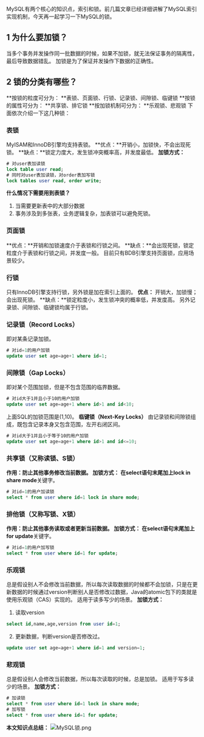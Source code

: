 MySQL有两个核心的知识点，索引和锁。前几篇文章已经详细讲解了MySQL索引实现机制，今天再一起学习一下MySQL的锁。
## 1 为什么要加锁？
当多个事务并发操作同一批数据的时候，如果不加锁，就无法保证事务的隔离性，最后导致数据错乱。
加锁是为了保证并发操作下数据的正确性。
## 2 锁的分类有哪些？
**按锁的粒度可分为： **表锁、页面锁、行锁、记录锁、间隙锁、临键锁
**按锁的属性可分为： **共享锁、排它锁
**按加锁机制可分为： **乐观锁、悲观锁
下面依次介绍一下这几种锁：
### 表锁
MyISAM和InnoDB引擎均支持表锁。
**优点：**开销小，加锁快，不会出现死锁。
**缺点：**锁定力度大，发生锁冲突概率高，并发度最低。
**加锁方式：**
```sql
# 对user表加读锁
lock table user read;
# 同时对user表加读锁，对order表加写锁
lock tables user read, order write;
```
**什么情况下需要用到表锁？**

1. 当需要更新表中的大部分数据
2. 事务涉及到多张表，业务逻辑复杂，加表锁可以避免死锁。
### 页面锁
**优点：**开销和加锁速度介于表锁和行锁之间。
**缺点：**会出现死锁，锁定粒度介于表锁和行锁之间，并发度一般。
目前只有BDB引擎支持页面锁，应用场景较少。
### 行锁
只有InnoDB引擎支持行锁，另外锁是加在索引上面的。
**优点：** 开销大，加锁慢；会出现死锁。
**缺点：**锁定粒度小，发生锁冲突的概率低，并发度高。
另外记录锁、间隙锁、临键锁均属于行锁。
### 记录锁（Record Locks）
即对某条记录加锁。
```sql
# 对id=1的用户加锁
update user set age=age+1 where id=1;
```
### 间隙锁（Gap Locks）
即对某个范围加锁，但是不包含范围的临界数据。
```sql
# 对id大于1并且小于10的用户加锁
update user set age=age+1 where id>1 and id<10;
```
上面SQL的加锁范围是(1,10)。
**临键锁（Next-Key Locks）**
由记录锁和间隙锁组成，既包含记录本身又包含范围，左开右闭区间。
```sql
# 对id大于1并且小于等于10的用户加锁
update user set age=age+1 where id>1 and id<=10;
```
### 共享锁（又称读锁、S锁）
**作用：**防止其他事务修改当前数据。
**加锁方式：**
在select语句末尾加上**lock in share mode**关键字。
```sql
# 对id=1的用户加读锁
select * from user where id=1 lock in share mode;
```
### 排他锁（又称写锁、X锁）
**作用：**防止其他事务读取或者更新当前数据。
**加锁方式：**
在select语句末尾加上**for update**关键字。
```sql
# 对id=1的用户加写锁
select * from user where id=1 for update;
```
### 乐观锁
总是假设别人不会修改当前数据，所以每次读取数据的时候都不会加锁，只是在更新数据的时候通过version判断别人是否修改过数据，Java的atomic包下的类就是使用乐观锁（CAS）实现的。
适用于读多写少的场景。
**加锁方式：**

1.  读取version 
```sql
select id,name,age,version from user id=1;
```

2.  更新数据，判断version是否修改过。 
```sql
update user set age=age+1 where id=1 and version=1;
```
### 悲观锁
总是假设别人会修改当前数据，所以每次读取的时候，总是加锁。
适用于写多读少的场景。
**加锁方式：**
```sql
# 加读锁
select * from user where id=1 lock in share mode;
# 加写锁
select * from user where id=1 for update;
```
**本文知识点总结：**
![MySQL锁.png](https://cdn.nlark.com/yuque/0/2023/png/12651402/1686487164101-1e3383f7-d7e8-42f7-ae21-0345cfd65838.png#averageHue=%23ececec&clientId=u2862cf2a-2fc0-4&from=paste&height=2832&id=ucce6b5bb&originHeight=2832&originWidth=2664&originalType=binary&ratio=1&rotation=0&showTitle=false&size=1341944&status=done&style=none&taskId=uc2300d11-fd20-4713-acf4-24b84dd09c2&title=&width=2664)
